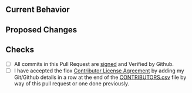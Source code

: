 ## Current Behavior

<!-- Describe the current behavior before applying this pull request. -->

## Proposed Changes

<!-- Describe the changes proposed in this pull request. -->
<!-- Please provide links to any issue(s) which are expected to be resolved. -->

## Checks

<!-- Please confirm the following: -->

- [ ] All commits in this Pull Request are [signed](https://docs.github.com/en/authentication/managing-commit-signature-verification/signing-commits) and Verified by Github.
- [ ] I have accepted the flox [Contributor License Agreement](./CLA.md) by adding my Git/Github details in a row at the end of the [CONTRIBUTORS.csv](./CONTRIBUTORS.csv) file by way of this pull request or one done previously.

<!-- Many thanks! -->
